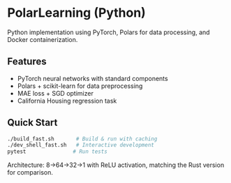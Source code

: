 # PolarLearning (Python)

Python implementation using PyTorch, Polars for data processing, and Docker containerization.

## Features
- PyTorch neural networks with standard components
- Polars + scikit-learn for data preprocessing
- MAE loss + SGD optimizer  
- California Housing regression task

## Quick Start
```bash
./build_fast.sh       # Build & run with caching
./dev_shell_fast.sh   # Interactive development
pytest               # Run tests
```

Architecture: 8→64→32→1 with ReLU activation, matching the Rust version for comparison.
